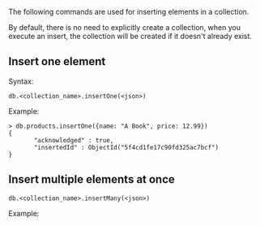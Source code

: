 The following commands are used for inserting elements in a collection.

By default, there is no need to explicitly create a collection, when you execute an insert, the collection will be created if it doesn't already exist.

## Insert one element

Syntax:

```mongodb
db.<collection_name>.insertOne(<json>)
```

Example:

```mongodb
> db.products.insertOne({name: "A Book", price: 12.99})
{
       "acknowledged" : true,
       "insertedId" : ObjectId("5f4cd1fe17c90fd325ac7bcf")
}
```

## Insert multiple elements at once

```mongodb
db.<collection_name>.insertMany(<json>)
```

Example:

```mongodb

```
